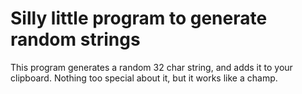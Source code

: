 # Silly little program to generate random strings

This program generates a random 32 char string, and adds it to your clipboard. Nothing too special about it, but it works like a champ.
